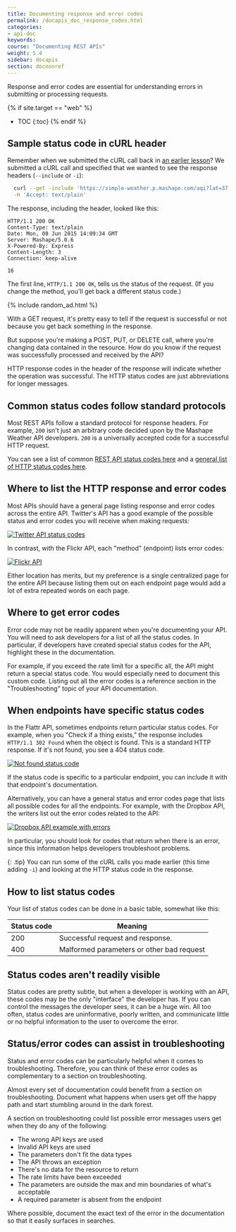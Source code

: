 ```yaml
---
title: Documenting response and error codes
permalink: /docapis_doc_response_codes.html
categories:
- api-doc
keywords:
course: "Documenting REST APIs"
weight: 5.4
sidebar: docapis
section: docnonref
---
```


Response and error codes are essential for understanding errors in submitting or processing requests.

{% if site.target == "web" %}
* TOC
{:toc}
{% endif %}

## Sample status code in cURL header

Remember when we submitted the cURL call back in <a href="docapis_make_curl_call.html">an earlier lesson</a>? We submitted a cURL call and specified that we wanted to see the response headers (`--include` or `-i`):

```bash
  curl --get -include 'https://simple-weather.p.mashape.com/aqi?lat=37.354108&lng=-121.955236' \-H 'X-Mashape-Key: APIKEY' \
  -H 'Accept: text/plain'
```

The response, including the header, looked like this:

```
HTTP/1.1 200 OK
Content-Type: text/plain
Date: Mon, 08 Jun 2015 14:09:34 GMT
Server: Mashape/5.0.6
X-Powered-By: Express
Content-Length: 3
Connection: keep-alive

16
```

The first line, `HTTP/1.1 200 OK`, tells us the status of the request. (If you change the method, you'll get back a different status code.)

{% include random_ad.html %}

With a GET request, it's pretty easy to tell if the request is successful or not because you get back something in the response.

But suppose you're making a POST, PUT, or DELETE call, where you're changing data contained in the resource. How do you know if the request was successfully processed and received by the API?

HTTP response codes in the header of the response will indicate whether the operation was successful. The HTTP status codes are just abbreviations for longer messages.

## Common status codes follow standard protocols

Most REST APIs follow a standard protocol for response headers. For example, `200` isn't just an arbitrary code decided upon by the Mashape Weather API developers. `200` is a universally accepted code for a successful HTTP request.

You can see a list of common [REST API status codes here](http://www.restapitutorial.com/httpstatuscodes.html) and a [general list of HTTP status codes here](http://en.wikipedia.org/wiki/List_of_HTTP_status_codes
).

## Where to list the HTTP response and error codes

Most APIs should have a general page listing response and error codes across the entire API. Twitter's API has a good example of the possible status and error codes you will receive when making requests:

<a href="https://dev.twitter.com/overview/api/response-codes"><img src="images/twitterstatuscode.png" alt="Twitter API status codes" /></a>

In contrast, with the Flickr API, each "method" (endpoint) lists error codes:

<a href="https://www.flickr.com/services/api/flickr.galleries.getPhotos.html"><img src="images/flickrerrorcodes.png" alt="Flickr API" /></a>

Either location has merits, but my preference is a single centralized page for the entire API because listing them out on each endpoint page would add a lot of extra repeated words on each page.

## Where to get error codes
Error code may not be readily apparent when you're documenting your API. You will need to ask developers for a list of all the status codes. In particular, if developers have created special status codes for the API, highlight these in the documentation.

For example, if you exceed the rate limit for a specific all, the API might return a special status code. You would especially need to document this custom code. Listing out all the error codes is a reference section in the "Troubleshooting" topic of your API documentation.

## When endpoints have specific status codes

In the Flattr API, sometimes endpoints return particular status codes. For example, when you "Check if a thing exists," the response includes `HTTP/1.1 302 Found` when the object is found. This is a standard HTTP response. If it's not found, you see a 404 status code.

<a href="http://developers.flattr.net/api/resources/things/#update-a-thing"><img src="images/flattrnotfound.png" alt="Not found status code" /></a>

If the status code is specific to a particular endpoint, you can include it with that endpoint's documentation.

Alternatively, you can have a general status and error codes page that lists all possible codes for all the endpoints. For example, with the Dropbox API, the writers list out the error codes related to the API:

<a href="https://www.dropbox.com/developers/core/docs"><img src="images/apierrorsdropbox.png" alt="Dropbox API example with errors" /></a>

In particular, you should look for codes that return when there is an error, since this information helps developers troubleshoot problems.

{: .tip}
You can run some of the cURL calls you made earlier (this time adding <code>-i</code>) and looking at the HTTP status code in the response.

## How to list status codes

Your list of status codes can be done in a basic table, somewhat like this:

| Status code | Meaning |
|---------|-----------|
| 200 | Successful request and response. |
| 400 | Malformed parameters or other bad request |

## Status codes aren't readily visible

Status codes are pretty subtle, but when a developer is working with an API, these codes may be the only "interface" the developer has. If you can control the messages the developer sees, it can be a huge win. All too often, status codes are uninformative, poorly written, and communicate little or no helpful information to the user to overcome the error.

## Status/error codes can assist in troubleshooting

Status and error codes can be particularly helpful when it comes to troubleshooting. Therefore, you can think of these error codes as complementary to a section on troubleshooting.

Almost every set of documentation could benefit from a section on troubleshooting. Document what happens when users get off the happy path and start stumbling around in the dark forest.

A section on troubleshooting could list possible error messages users get when they do any of the following:

* The wrong API keys are used
* Invalid API keys are used
* The parameters don't fit the data types
* The API throws an exception
* There's no data for the resource to return
* The rate limits have been exceeded
* The parameters are outside the max and min boundaries of what's acceptable
* A required parameter is absent from the endpoint

Where possible, document the exact text of the error in the documentation so that it easily surfaces in searches.
